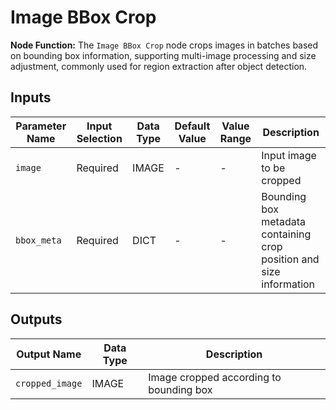 # Image BBox Crop

**Node Function:** The `Image BBox Crop` node crops images in batches based on bounding box information, supporting multi-image processing and size adjustment, commonly used for region extraction after object detection.

## Inputs

| Parameter Name | Input Selection | Data Type | Default Value | Value Range | Description |
| -------------- | --------------- | --------- | ------------- | ----------- | ----------- |
| `image` | Required | IMAGE | - | - | Input image to be cropped |
| `bbox_meta` | Required | DICT | - | - | Bounding box metadata containing crop position and size information |

## Outputs

| Output Name | Data Type | Description |
|-------------|-----------|-------------|
| `cropped_image` | IMAGE | Image cropped according to bounding box |